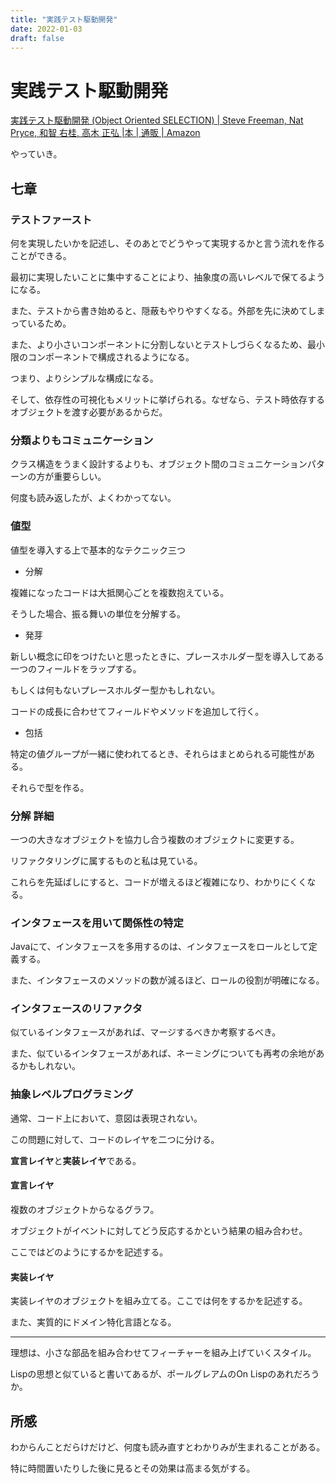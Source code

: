 ```yaml
---
title: "実践テスト駆動開発"
date: 2022-01-03
draft: false
---
```

# 実践テスト駆動開発



[実践テスト駆動開発 (Object Oriented SELECTION) | Steve Freeman, Nat Pryce, 和智 右桂, 高木 正弘 |本 | 通販 | Amazon](https://www.amazon.co.jp/%E5%AE%9F%E8%B7%B5%E3%83%86%E3%82%B9%E3%83%88%E9%A7%86%E5%8B%95%E9%96%8B%E7%99%BA-Object-Oriented-SELECTION-Freeman/dp/4798124583)



やっていき。



## 七章



### テストファースト



何を実現したいかを記述し、そのあとでどうやって実現するかと言う流れを作ることができる。



最初に実現したいことに集中することにより、抽象度の高いレベルで保てるようになる。



また、テストから書き始めると、隠蔽もやりやすくなる。外部を先に決めてしまっているため。



また、より小さいコンポーネントに分割しないとテストしづらくなるため、最小限のコンポーネントで構成されるようになる。



つまり、よりシンプルな構成になる。



そして、依存性の可視化もメリットに挙げられる。なぜなら、テスト時依存するオブジェクトを渡す必要があるからだ。



### 分類よりもコミュニケーション



クラス構造をうまく設計するよりも、オブジェクト間のコミュニケーションパターンの方が重要らしい。



何度も読み返したが、よくわかってない。



### 値型



値型を導入する上で基本的なテクニック三つ



* 分解



複雑になったコードは大抵関心ごとを複数抱えている。



そうした場合、振る舞いの単位を分解する。



* 発芽



新しい概念に印をつけたいと思ったときに、プレースホルダー型を導入してある一つのフィールドをラップする。



もしくは何もないプレースホルダー型かもしれない。



コードの成長に合わせてフィールドやメソッドを追加して行く。



* 包括



特定の値グループが一緒に使われてるとき、それらはまとめられる可能性がある。



それらで型を作る。



### 分解 詳細



一つの大きなオブジェクトを協力し合う複数のオブジェクトに変更する。



リファクタリングに属するものと私は見ている。



これらを先延ばしにすると、コードが増えるほど複雑になり、わかりにくくなる。



### インタフェースを用いて関係性の特定



Javaにて、インタフェースを多用するのは、インタフェースをロールとして定義する。



また、インタフェースのメソッドの数が減るほど、ロールの役割が明確になる。



### インタフェースのリファクタ



似ているインタフェースがあれば、マージするべきか考察するべき。



また、似ているインタフェースがあれば、ネーミングについても再考の余地があるかもしれない。



### 抽象レベルプログラミング



通常、コード上において、意図は表現されない。



この問題に対して、コードのレイヤを二つに分ける。



**宣言レイヤ**と**実装レイヤ**である。



#### 宣言レイヤ



複数のオブジェクトからなるグラフ。



オブジェクトがイベントに対してどう反応するかという結果の組み合わせ。



ここではどのようにするかを記述する。



#### 実装レイヤ



実装レイヤのオブジェクトを組み立てる。ここでは何をするかを記述する。



また、実質的にドメイン特化言語となる。



---



理想は、小さな部品を組み合わせてフィーチャーを組み上げていくスタイル。



Lispの思想と似ていると書いてあるが、ポールグレアムのOn Lispのあれだろうか。







## 所感



わからんことだらけだけど、何度も読み直すとわかりみが生まれることがある。



特に時間置いたりした後に見るとその効果は高まる気がする。
